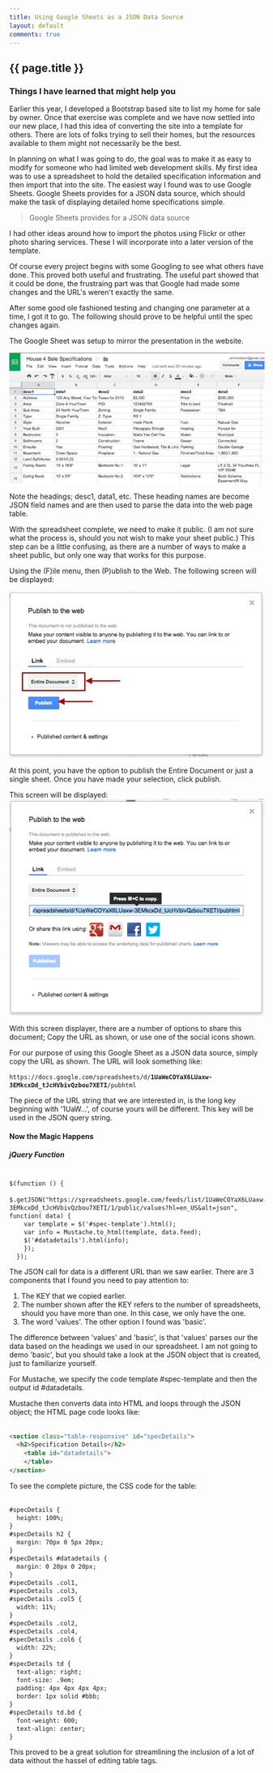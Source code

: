 ```yaml
---
title: Using Google Sheets as a JSON Data Source
layout: default
comments: true
---
```


## {{ page.title }}

### Things I have learned that might help you

Earlier this year, I developed a Bootstrap based site to list my home for sale by owner. Once that exercise was complete and we have now settled into our new place, I had this idea of converting the site into a template for others. There are lots of folks trying to sell their homes, but the resources available to them might not necessarily be the best.

In planning on what I was going to do, the goal was to make it as easy to modify for someone who had limited web development skills. My first idea was to use a spreadsheet to hold the detailed specification information and then import that into the site. The easiest way I found was to use Google Sheets.  Google Sheets provides for a JSON data source, which should make the task of displaying detailed home specifications simple.

>Google Sheets provides for a JSON data source

I had other ideas around how to import the photos using Flickr or other photo sharing services. These I will incorporate into a later version of the template.

Of course every project begins with some Googling to see what others have done. This proved both useful and frustrating. The useful part showed that it could be done, the frustraing part was that Google had made some changes and the URL's weren't exactly the same.

After some good ole fashioned testing and changing one parameter at a time, I got it to go.  The following should prove to be helpful until the spec changes again.

The Google Sheet was setup to mirror the presentation in the website.

![Alt "Google Sheets"](/assets/images/2014-12-2/googleSheets.png "Google Sheets")

Note the headings; desc1, data1, etc. These heading names are become JSON field names and are then used to parse the data into the web page table.

With the spreadsheet complete, we need to make it public. (I am not sure what the process is, should you not wish to make your sheet public.) This step can be a little confusing, as there are a number of ways to make a sheet public, but only one way that works for this purpose.

Using the (F)ile menu, then (P)ublish to the Web. The following screen will be displayed:

![Alt "Google Sheets - Publish"](/assets/images/2014-12-2/googleSheets-2.png "Google Sheets - Publish")

At this point, you have the option to publish the Entire Document or just a single sheet. Once you have made your selection, click publish.

This screen will be displayed:
![Alt "Google Sheets - Share"](/assets/images/2014-12-2/googleSheets-3.png "Google Sheets - Share")

With this screen displayer, there are a number of options to share this document; Copy the URL as shown, or use one of the social icons shown.

For our purpose of using this Google Sheet as a JSON data source, simply copy the URL as shown.  The URL will look something like:

<pre><code class="html">https://docs.google.com/spreadsheets/d/<strong>1UaWeCOYaX6LUaxw-3EMkcxDd_tJcHVbivQzbou7XETI</strong>/pubhtml</code></pre>

The piece of the URL string that we are interested in, is the long key beginning with '1UaW...', of course yours will be different. This key will be used in the JSON query string.

#### Now the Magic Happens

##### jQuery Function
<pre><code class="javascript">
$(function () {  
  $.getJSON("https://spreadsheets.google.com/feeds/list/1UaWeCOYaX6LUaxw-3EMkcxDd_tJcHVbivQzbou7XETI/1/public/values?hl=en_US&alt=json", function( data) {
    var template = $('#spec-template').html();
    var info = Mustache.to_html(template, data.feed);
    $('#datadetails').html(info);
    });
  });
</code></pre>

The JSON call for data is a different URL than we saw earlier.  There are 3 components that I found you need to pay attention to:

  1. The KEY that we copied earlier.
  2. The number shown after the KEY refers to the number of spreadsheets, should you have more than one. In this case, we only have the one.
  3. The word 'values'. The other option I found was 'basic'.

The difference between 'values' and 'basic', is that 'values' parses our the data based on the headings we used in our spreadsheet. I am not going to demo 'basic', but you should take a look at the JSON object that is created, just to familiarize yourself.

For Mustache, we specify the code template #spec-template and then the output id #datadetails.

Mustache then converts data into HTML and loops through the JSON object; the HTML page code looks like:



```html

<section class="table-responsive" id="specDetails">
  <h2>Specification Details</h2>
    <table id="datadetails">
    </table>
</section>

```

To see the complete picture, the CSS code for the table:
<pre><code class="css">
#specDetails {
  height: 100%;
}
#specDetails h2 {
  margin: 70px 0 5px 20px;
}
#specDetails #datadetails {
  margin: 0 20px 0 20px;
}
#specDetails .col1,
#specDetails .col3,
#specDetails .col5 {
  width: 11%;
}
#specDetails .col2,
#specDetails .col4,
#specDetails .col6 {
  width: 22%;
}
#specDetails td {
  text-align: right;
  font-size: .9em;
  padding: 4px 4px 4px 4px;
  border: 1px solid #bbb;
}
#specDetails td.bd {
  font-weight: 600;
  text-align: center;
}
</code></pre>

This proved to be a great solution for streamlining the inclusion of a lot of data without the hassel of editing table tags.
